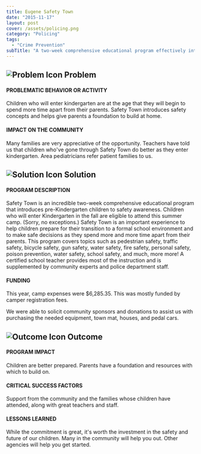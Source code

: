 ```yaml
---
title: Eugene Safety Town
date: "2015-11-17"
layout: post
cover: /assets/policing.png
category: "Policing"
tags:
  - "Crime Prevention"
subTitle: "A two-week comprehensive educational program effectively introduced safety concepts to pre-Kindergarten aged children"
---
```


## ![Problem Icon](https://github.com/google/material-design-icons/raw/master/alert/1x_web/ic_error_outline_black_48dp.png "Problem") Problem

#### PROBLEMATIC BEHAVIOR OR ACTIVITY

Children who will enter kindergarten are at the age that they will begin to spend more time apart from their parents. Safety Town introduces safety concepts and helps give parents a foundation to build at home.

#### IMPACT ON THE COMMUNITY

Many families are very appreciative of the opportunity. Teachers have told us that children who've gone through Safety Town do better as they enter kindergarten. Area pediatricians refer patient families to us.

## ![Solution Icon](https://github.com/google/material-design-icons/raw/master/action/1x_web/ic_lightbulb_outline_black_48dp.png "Solution") Solution

#### PROGRAM DESCRIPTION

Safety Town is an incredible two-week comprehensive educational program that introduces pre-Kindergarten children to safety awareness. Children who will enter Kindergarten in the fall are eligible to attend this summer camp. (Sorry, no exceptions.) Safety Town is an important experience to help children prepare for their transition to a formal school environment and to make safe decisions as they spend more and more time apart from their parents. This program covers topics such as pedestrian safety, traffic safety, bicycle safety, gun safety, water safety, fire safety, personal safety, poison prevention, water safety, school safety, and much, more more! A certified school teacher provides most of the instruction and is supplemented by community experts and police department staff.

#### FUNDING

This year, camp expenses were $6,285.35. This was mostly funded by camper registration fees.

We were able to solicit community sponsors and donations to assist us with purchasing the needed equipment, town mat, houses, and pedal cars.

## ![Outcome Icon](https://github.com/google/material-design-icons/raw/master/action/1x_web/ic_view_list_black_48dp.png "Outcome") Outcome

#### PROGRAM IMPACT

Children are better prepared. Parents have a foundation and resources with which to build on.

#### CRITICAL SUCCESS FACTORS

Support from the community and the families whose children have attended, along with great teachers and staff.

#### LESSONS LEARNED

While the commitment is great, it's worth the investment in the safety and future of our children. Many in the community will help you out. Other agencies will help you get started.
